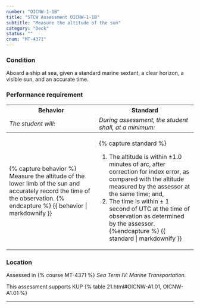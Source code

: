 ```yaml
---
number: "OICNW-1-1B"
title: "STCW Assessment OICNW-1-1B"
subtitle: "Measure the altitude of the sun"
category: "Deck"
status: ""
cnum: "MT-4371"
---
```

### Condition

Aboard a ship at sea, given a standard marine sextant, a clear horizon, a visible sun, and an accurate time.

### Performance requirement 

<table width='100%' class='Guidelines'>
 <thead>
 <tr>
     <th class='thirty'>Behavior</th>
     <th class='seventy'>Standard</th>
 </tr>
 <tr>
     <td><em>The student will:</em></td>
     <td><em>During assessment, the student shall, at a minimum:</em></td>
 </tr>
 </thead>
 <tbody>
 

<tr><td>

{% capture behavior %}
Measure the altitude of the lower limb of the sun and accurately record the time of the observation.
{% endcapture %}
{{ behavior | markdownify }}

</td><td>

{% capture standard %}
1. The altitude is within ±1.0 minutes of arc, after correction for index error, as compared with the altitude measured by the assessor at the same time; and,
2. The time is within ± 1 second of UTC at the time of observation as determined by the assessor.
{%endcapture %}
{{ standard | markdownify }}

</td></tr>



 </tbody>
 </table>

### Location

Assessed in  {% course  MT-4371 %}  *Sea Term IV: Marine Transportation*.

This assessment supports KUP {% table 21.html#OICNW-A1.01, OICNW-A1.01 %}

***

